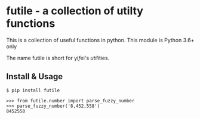 futile - a collection of utilty functions
======

This is a collection of useful functions in python. This module is Python 3.6+ only

The name futile is short for yi*f*ei's *util*ities.

Install & Usage
------

    $ pip install futile

    >>> from futile.number import parse_fuzzy_number
    >>> parse_fuzzy_number('8,452,558')
    8452558


